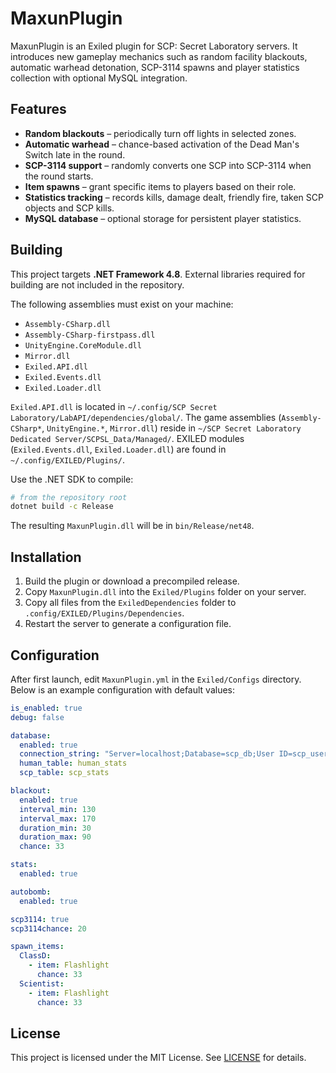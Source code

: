 # MaxunPlugin

MaxunPlugin is an Exiled plugin for SCP: Secret Laboratory servers. It introduces new gameplay mechanics such as random facility blackouts, automatic warhead detonation, SCP-3114 spawns and player statistics collection with optional MySQL integration.

## Features

- **Random blackouts** – periodically turn off lights in selected zones.
- **Automatic warhead** – chance-based activation of the Dead Man's Switch late in the round.
- **SCP-3114 support** – randomly converts one SCP into SCP-3114 when the round starts.
- **Item spawns** – grant specific items to players based on their role.
- **Statistics tracking** – records kills, damage dealt, friendly fire, taken SCP objects and SCP kills.
- **MySQL database** – optional storage for persistent player statistics.

## Building

This project targets **.NET Framework 4.8**. External libraries required for building are not included in the repository.

The following assemblies must exist on your machine:

- `Assembly-CSharp.dll`
- `Assembly-CSharp-firstpass.dll`
- `UnityEngine.CoreModule.dll`
- `Mirror.dll`
- `Exiled.API.dll`
- `Exiled.Events.dll`
- `Exiled.Loader.dll`

`Exiled.API.dll` is located in
`~/.config/SCP Secret Laboratory/LabAPI/dependencies/global/`.
The game assemblies (`Assembly-CSharp*`, `UnityEngine.*`, `Mirror.dll`) reside in
`~/SCP Secret Laboratory Dedicated Server/SCPSL_Data/Managed/`.
EXILED modules (`Exiled.Events.dll`, `Exiled.Loader.dll`) are found in
`~/.config/EXILED/Plugins/`.

Use the .NET SDK to compile:

```bash
# from the repository root
dotnet build -c Release
```

The resulting `MaxunPlugin.dll` will be in `bin/Release/net48`.

## Installation

1. Build the plugin or download a precompiled release.
2. Copy `MaxunPlugin.dll` into the `Exiled/Plugins` folder on your server.
3.  Copy all files from the `ExiledDependencies` folder to `.config/EXILED/Plugins/Dependencies`.
4. Restart the server to generate a configuration file.

## Configuration

After first launch, edit `MaxunPlugin.yml` in the `Exiled/Configs` directory. Below is an example configuration with default values:

```yaml
is_enabled: true
debug: false

database:
  enabled: true
  connection_string: "Server=localhost;Database=scp_db;User ID=scp_user;Password=scp_password;Pooling=true;"
  human_table: human_stats
  scp_table: scp_stats

blackout:
  enabled: true
  interval_min: 130
  interval_max: 170
  duration_min: 30
  duration_max: 90
  chance: 33

stats:
  enabled: true

autobomb:
  enabled: true

scp3114: true
scp3114chance: 20

spawn_items:
  ClassD:
    - item: Flashlight
      chance: 33
  Scientist:
    - item: Flashlight
      chance: 33
```

## License

This project is licensed under the MIT License. See [LICENSE](LICENSE) for details.
